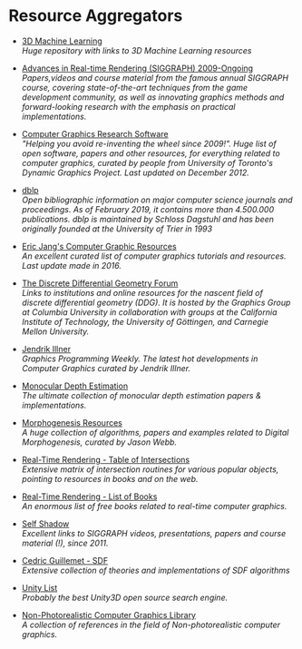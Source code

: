 Resource Aggregators
======
* [3D Machine Learning](https://github.com/timzhang642/3D-Machine-Learning)  
_Huge repository with links to 3D Machine Learning resources_

* [Advances in Real-time Rendering (SIGGRAPH) 2009-Ongoing](http://advances.realtimerendering.com/)
<br/>_Papers,videos and course material from the famous annual SIGGRAPH course, covering state-of-the-art techniques from the game development community, as well as innovating graphics methods and forward-looking research with the emphasis on practical implementations._

* [Computer Graphics Research Software](http://www.dgp.toronto.edu/~rms/links.html)
<br/>_"Helping you avoid re-inventing the wheel since 2009!". Huge list of open software, papers and other resources, for everything related to computer graphics, curated by people from University of Toronto's Dynamic Graphics Project. Last updated on December 2012._

* [dblp](https://dblp.org/)
<br/>_Open bibliographic information on major computer science journals and proceedings. As of February 2019, it contains more than 4.500.000 publications. dblp is maintained by Schloss Dagstuhl and has been originally founded at the University of Trier in 1993_

* [Eric Jang's Computer Graphic Resources](github.com/ericjang/awesome-graphics)
<br/>_An excellent curated list of computer graphics tutorials and resources. Last update made in 2016._

* [The Discrete Differential Geometry Forum ](http://ddg.cs.columbia.edu/)
<br/>_Links to institutions and online resources for the nascent field of discrete differential geometry (DDG). It is hosted by the Graphics Group at Columbia University in collaboration with groups at the California Institute of Technology, the University of Göttingen, and Carnegie Mellon University._

* [Jendrik Illner](https://www.jendrikillner.com/post/)
<br/>_Graphics Programming Weekly. The latest hot developments in Computer Graphics curated by Jendrik Illner._

* [Monocular Depth Estimation](https://github.com/sxfduter/monocular-depth-estimation)  
_The ultimate collection of monocular depth estimation papers & implementations._  

* [Morphogenesis Resources](https://github.com/jasonwebb/morphogenesis-resources)  
_A huge collection of algorithms, papers and examples related to Digital Morphogenesis, curated by Jason Webb._   


* [Real-Time Rendering - Table of Intersections](http://www.realtimerendering.com/intersections.html)
<br/>_Extensive matrix of intersection routines for various popular objects, pointing to resources in books and on the web._

* [Real-Time Rendering - List of Books](http://www.realtimerendering.com/books.html)
<br/>_An enormous list of free books related to real-time computer graphics._

* [Self Shadow](https://blog.selfshadow.com/)
<br/> _Excellent links to SIGGRAPH videos, presentations, papers and course material (!), since 2011._ 

* [Cedric Guillemet - SDF](https://github.com/CedricGuillemet/SDF)  
_Extensive collection of theories and implementations of SDF algorithms_

* [Unity List](https://unitylist.com/)
<br/>_Probably the best Unity3D open source search engine._

* [Non-Photorealistic Computer Graphics Library](https://www.npcglib.org/index.php)
<br/>_A collection of references in the field of Non-photorealistic computer graphics._

